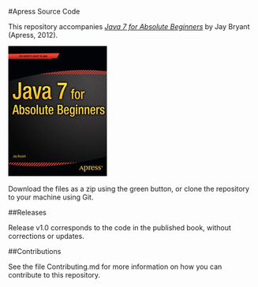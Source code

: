 #Apress Source Code

This repository accompanies [*Java 7 for Absolute Beginners*](http://www.apress.com/9781430236863) by Jay Bryant (Apress, 2012).

![Cover image](9781430236863.jpg)

Download the files as a zip using the green button, or clone the repository to your machine using Git.

##Releases

Release v1.0 corresponds to the code in the published book, without corrections or updates.

##Contributions

See the file Contributing.md for more information on how you can contribute to this repository.

